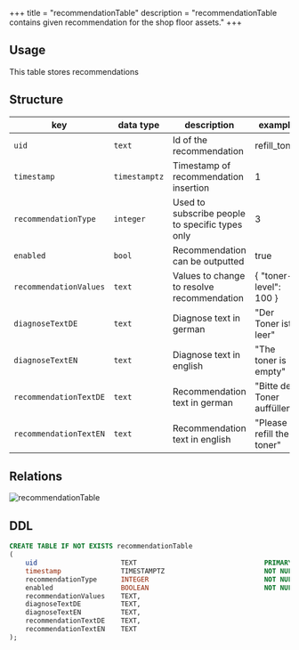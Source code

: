 +++
title = "recommendationTable"
description = "recommendationTable contains given recommendation for the shop floor assets."
+++

## Usage

This table stores recommendations

## Structure

| key                    | data type     | description                                     | example                     |
|------------------------|---------------|-------------------------------------------------|-----------------------------|
| `uid`                  | `text`        | Id of the recommendation                        | refill_toner                 |
| `timestamp`            | `timestamptz` | Timestamp of recommendation insertion           | 1                           |
| `recommendationType`   | `integer`     | Used to subscribe people to specific types only | 3                           |
| `enabled`              | `bool`        | Recommendation can be outputted                 | true                        |
| `recommendationValues` | `text`        | Values to change to resolve recommendation      | { "toner-level": 100 }      |
| `diagnoseTextDE`       | `text`        | Diagnose text in german                         | "Der Toner ist leer"        |
| `diagnoseTextEN`       | `text`        | Diagnose text in english                        | "The toner is empty"        |
| `recommendationTextDE` | `text`        | Recommendation text in german                   | "Bitte den Toner auffüllen" |
| `recommendationTextEN` | `text`        | Recommendation text in english                  | "Please refill the toner"   |


## Relations

![recommendationTable](/images/architecture/datamodel/database/recommendationtable.png)

## DDL
```sql
CREATE TABLE IF NOT EXISTS recommendationTable
(
    uid                     TEXT                                PRIMARY KEY,
    timestamp               TIMESTAMPTZ                         NOT NULL,
    recommendationType      INTEGER                             NOT NULL,
    enabled                 BOOLEAN                             NOT NULL,
    recommendationValues    TEXT,
    diagnoseTextDE          TEXT,
    diagnoseTextEN          TEXT,
    recommendationTextDE    TEXT,
    recommendationTextEN    TEXT
);
```
